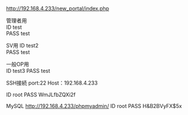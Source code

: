 http://192.168.4.233/new_portal/index.php

管理者用	
ID	test	
PASS	test	

SV用	
ID	test2	
PASS	test

一般OP用	
ID	test3
PASS	test	


SSH接続
port:22
Host：192.168.4.233

ID	root
PASS	WmJLfbZQXi2f

MySQL
http://192.168.4.233/phpmyadmin/
ID	root
PASS	H&B2BVyFX$5x

